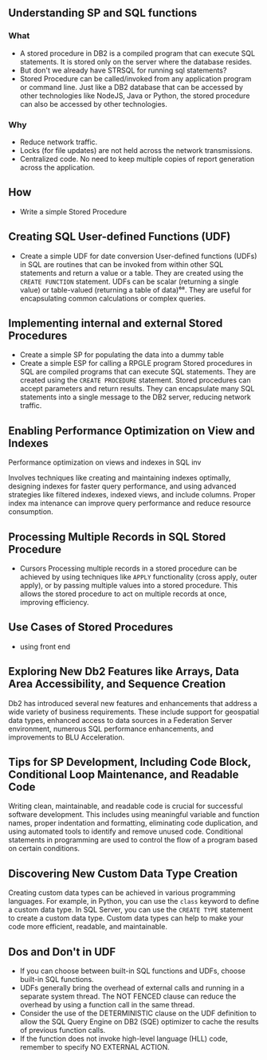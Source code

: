 ## Understanding SP and SQL functions
### What
- A stored procedure in DB2 is a compiled program that can execute SQL statements. It is stored only on the server where the database resides. 
- But don't we already have STRSQL for running sql statements?
- Stored Procedure can be called/invoked from any application program or command line. Just like a DB2 database that can be accessed by other technologies like NodeJS, Java or Python, the stored procedure can also be accessed by other technologies.

### Why
- Reduce network traffic.
- Locks (for file updates) are not held across the network transmissions.
- Centralized code. No need to keep multiple copies of report generation across the application.

## How
- Write a simple Stored Procedure

## Creating SQL User-defined Functions (UDF)
- Create a simple UDF for date conversion
User-defined functions (UDFs) in SQL are routines that can be invoked from within other SQL statements and return a value or a table. They are created using the `CREATE FUNCTION` statement. UDFs can be scalar (returning a single value) or table-valued (returning a table of data)⁶⁸. They are useful for encapsulating common calculations or complex queries.

## Implementing internal and external Stored Procedures
- Create a simple SP for populating the data into a dummy table
- Create a simple ESP for calling a RPGLE program
Stored procedures in SQL are compiled programs that can execute SQL statements. They are created using the `CREATE PROCEDURE` statement. Stored procedures can accept parameters and return results. They can encapsulate many SQL statements into a single message to the DB2 server, reducing network traffic.

## Enabling Performance Optimization on View and Indexes
Performance optimization on views and indexes in SQL inv

Involves techniques like creating and maintaining indexes optimally, designing indexes for faster query performance, and using advanced strategies like filtered indexes, indexed views, and include columns. Proper index ma
intenance can improve query performance and reduce resource consumption.

## Processing Multiple Records in SQL Stored Procedure
- Cursors
Processing multiple records in a stored procedure can be achieved by using techniques like `APPLY` functionality (cross apply, outer apply), or by passing multiple values into a stored procedure. This allows the stored procedure to act on multiple records at once, improving efficiency.
## Use Cases of Stored Procedures
- using front end
## Exploring New Db2 Features like Arrays, Data Area Accessibility, and Sequence Creation
Db2 has introduced several new features and enhancements that address a wide variety of business requirements. These include support for geospatial data types, enhanced access to data sources in a Federation Server environment, numerous SQL performance enhancements, and improvements to BLU Acceleration.

## Tips for SP Development, Including Code Block, Conditional Loop Maintenance, and Readable Code
Writing clean, maintainable, and readable code is crucial for successful software development. This includes using meaningful variable and function names, proper indentation and formatting, eliminating code duplication, and using automated tools to identify and remove unused code. Conditional statements in programming are used to control the flow of a program based on certain conditions.

## Discovering New Custom Data Type Creation
Creating custom data types can be achieved in various programming languages. For example, in Python, you can use the `class` keyword to define a custom data type. In SQL Server, you can use the `CREATE TYPE` statement to create a custom data type. Custom data types can help to make your code more efficient, readable, and maintainable.


## Dos and Don't in UDF

- If you can choose between built-in SQL functions and UDFs, choose built-in SQL 
functions.
- UDFs generally bring the overhead of external calls and running in a separate system 
thread. The NOT FENCED clause can reduce the overhead by using a function call in the 
same thread.
- Consider the use of the DETERMINISTIC clause on the UDF definition to allow the SQL 
Query Engine on DB2 (SQE) optimizer to cache the results of previous function calls.
- If the function does not invoke high-level language (HLL) code, remember to specify NO 
EXTERNAL ACTION.
